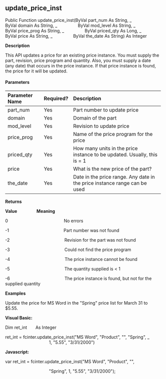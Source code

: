 update_price_inst
-------------------

Public Function update_price_inst(ByVal part_num As String, _
                ByVal domain As String, _
                ByVal mod_level As String, _
                ByVal price_prog As String, _
                ByVal priced_qty As Long, _
                ByVal price As String, _
                ByVal the_date As String) As Integer   

**Description**

This API updates a price for an existing price instance. You must supply the part, revision, price program and quantity. Also, you must supply a date (any date) that occurs in the price instance. If that price instance is found, the price for it will be updated.

#### Parameters

| Parameter Name | Required? | Description |
|:--- |:--- |:--- |
| part_num | Yes | Part number to update price |
| domain | Yes | Domain of the part |
| mod_level | Yes | Revision to update price |
| price_prog | Yes | Name of the price program for the price |
| priced_qty | Yes | How many units in the price instance to be updated. Usually, this is = 1 |
| price | Yes | What is the new price of the part? |
| the_date | Yes | Date in the price range. Any date in the price instance range can be used |

**Returns**

**Value**                **Meaning**

0                                              No errors

-1                                             Part number was not found

-2                                             Revision for the part was not found

-3                                             Could not find the price program

-4                                             The price instance cannot be found

-5                                             The quantity supplied is < 1

-6                                             The price instance is found, but not for the supplied quantity

**Examples**

 Update the price for MS Word in the "Spring" price list for March 31 to $5.55.

**Visual Basic:**

Dim ret_int       As Integer

ret_int = fcinter.update_price_inst("MS Word", "Product", "", "Spring", _
                                    1, "5.55", "3/31/2000")

**Javascript:**

var ret_int = fcinter.update_price_inst("MS Word", "Product", "",

                                    "Spring", 1, "5.55", "3/31/2000");